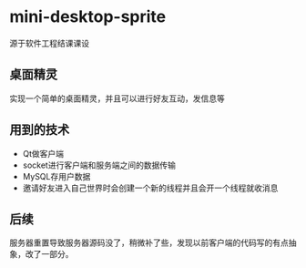 # mini-desktop-sprite
源于软件工程结课课设

## 桌面精灵
实现一个简单的桌面精灵，并且可以进行好友互动，发信息等

## 用到的技术
+ Qt做客户端
+ socket进行客户端和服务端之间的数据传输
+ MySQL存用户数据
+ 邀请好友进入自己世界时会创建一个新的线程并且会开一个线程就收消息

## 后续
服务器重置导致服务器源码没了，稍微补了些，发现以前客户端的代码写的有点抽象，改了一部分。
